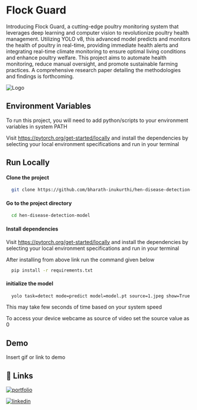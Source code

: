 
# Flock Guard

Introducing Flock Guard, a cutting-edge poultry monitoring system that leverages deep learning and computer vision to revolutionize poultry health management. Utilizing YOLO v8, this advanced model predicts and monitors the health of poultry in real-time, providing immediate health alerts and integrating real-time climate monitoring to ensure optimal living conditions and enhance poultry welfare. This project aims to automate health monitoring, reduce manual oversight, and promote sustainable farming practices. A comprehensive research paper detailing the methodologies and findings is forthcoming.



![Logo](https://cdn.prod.website-files.com/6697f3e249f36fb47b4e2b86/66a242c3d44d46cb55895c4f_project%20logo.jpeg)


## Environment Variables

To run this project, you will need to add python/scripts to your environment variables in system PATH

Visit https://pytorch.org/get-started/locally and install the dependencies by selecting your local environment specifications and run in your terminal


## Run Locally

#### Clone the project

```bash
  git clone https://github.com/bharath-inukurthi/hen-disease-detection-model.git
```

#### Go to the project directory

```bash
  cd hen-disease-detection-model
```

#### Install dependencies


Visit https://pytorch.org/get-started/locally and install the dependencies by selecting your local environment specifications and run in your terminal

After installing from above link run the command given below
```bash
  pip install -r requirements.txt
```

#### initialize the model

```bash
  yolo task=detect mode=predict model=model.pt source=1.jpeg show=True
```
This may take few seconds of time based on your system speed

To access your device webcame as source of video set the source value as 0

## Demo

Insert gif or link to demo

## 🔗 Links
[![portfolio](https://img.shields.io/badge/my_portfolio-000?style=for-the-badge&logo=ko-fi&logoColor=white)](https://everything-about-bharath.webflow.io/)

[![linkedin](https://img.shields.io/badge/linkedin-0A66C2?style=for-the-badge&logo=linkedin&logoColor=white)](https://www.linkedin.com/in/bharath-kumar-inukurthi/)


